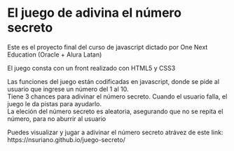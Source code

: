 <h1>El juego de adivina el número secreto</h1>
<p>Este es el proyecto final del curso de javascript dictado por One Next Education (Oracle + Alura Latan) </p>
<p>El juego consta con un front realizado con HTML5 y CSS3</p>
<p>Las funciones del juego están codificadas en javascript, donde se pide al usuario que ingrese un número del 1 al 10.<br>
Tiene 3 chances para adivinar el número secreto. Cuando el usuario falla, el juego le da pistas para ayudarlo.<br>
La eleción del número secreto es aleatoria, asegurando que no se repita el número, para no aburrir al usuario</p>
<p>Puedes visualizar y jugar a adivinar el número secreto atrávez de este link:<br>
 https://nsuriano.github.io/juego-secreto/</p>

